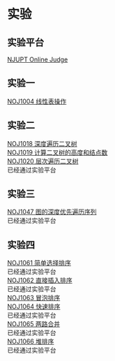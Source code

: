 # 实验
## 实验平台<br>
[NJUPT Online Judge](https://acm.njupt.edu.cn)<br>

## 实验一<br>
[NOJ1004 线性表操作](https://acm.njupt.edu.cn/problem/NOJ1004)<br>

## 实验二<br>
[NOJ1018 深度遍历二叉树](https://acm.njupt.edu.cn/problem/NOJ1018)<br>
[NOJ1019 计算二叉树的高度和结点数](https://acm.njupt.edu.cn/problem/NOJ1019)<br>
[NOJ1020 层次遍历二叉树](https://acm.njupt.edu.cn/problem/NOJ1020)<br>已经通过实验平台

## 实验三<br>
[NOJ1047 图的深度优先遍历序列](https://acm.njupt.edu.cn/problem/NOJ1047)<br>已经通过实验平台

## 实验四<br>
[NOJ1061 简单选择排序](https://acm.njupt.edu.cn/problem/NOJ1061)<br>已经通过实验平台<br>
[NOJ1062 直接插入排序](https://acm.njupt.edu.cn/problem/NOJ1062)<br>已经通过实验平台<br>
[NOJ1063 冒泡排序](https://acm.njupt.edu.cn/problem/NOJ1063)<br>
[NOJ1064 快速排序](https://acm.njupt.edu.cn/problem/NOJ1064)<br>已经通过实验平台<br>
[NOJ1065 两路合并](https://acm.njupt.edu.cn/problem/NOJ1065)<br>已经通过实验平台<br>
[NOJ1066 堆排序](https://acm.njupt.edu.cn/problem/NOJ1066)<br>已经通过实验平台<br>

